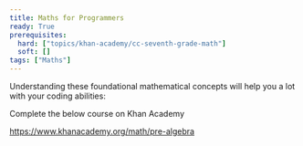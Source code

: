 ```yaml
---
title: Maths for Programmers 
ready: True
prerequisites:
  hard: ["topics/khan-academy/cc-seventh-grade-math"]
  soft: []
tags: ["Maths"]
---
```


Understanding these foundational mathematical concepts will help you a lot with your coding abilities:

Complete the below course on Khan Academy

https://www.khanacademy.org/math/pre-algebra 

